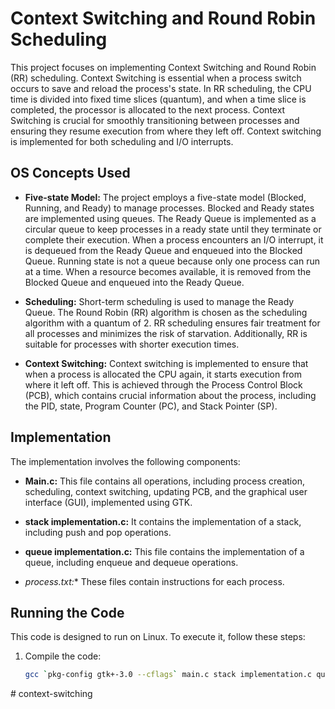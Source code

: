 # Context Switching and Round Robin Scheduling

This project focuses on implementing Context Switching and Round Robin (RR) scheduling. Context Switching is essential when a process switch occurs to save and reload the process's state. In RR scheduling, the CPU time is divided into fixed time slices (quantum), and when a time slice is completed, the processor is allocated to the next process. Context Switching is crucial for smoothly transitioning between processes and ensuring they resume execution from where they left off. Context switching is implemented for both scheduling and I/O interrupts.

## OS Concepts Used
- **Five-state Model:** The project employs a five-state model (Blocked, Running, and Ready) to manage processes. Blocked and Ready states are implemented using queues. The Ready Queue is implemented as a circular queue to keep processes in a ready state until they terminate or complete their execution. When a process encounters an I/O interrupt, it is dequeued from the Ready Queue and enqueued into the Blocked Queue. Running state is not a queue because only one process can run at a time. When a resource becomes available, it is removed from the Blocked Queue and enqueued into the Ready Queue.

- **Scheduling:** Short-term scheduling is used to manage the Ready Queue. The Round Robin (RR) algorithm is chosen as the scheduling algorithm with a quantum of 2. RR scheduling ensures fair treatment for all processes and minimizes the risk of starvation. Additionally, RR is suitable for processes with shorter execution times.

- **Context Switching:** Context switching is implemented to ensure that when a process is allocated the CPU again, it starts execution from where it left off. This is achieved through the Process Control Block (PCB), which contains crucial information about the process, including the PID, state, Program Counter (PC), and Stack Pointer (SP).

## Implementation
The implementation involves the following components:

- **Main.c:** This file contains all operations, including process creation, scheduling, context switching, updating PCB, and the graphical user interface (GUI), implemented using GTK.

- **stack implementation.c:** It contains the implementation of a stack, including push and pop operations.

- **queue implementation.c:** This file contains the implementation of a queue, including enqueue and dequeue operations.

- **process*.txt:** These files contain instructions for each process.

## Running the Code
This code is designed to run on Linux. To execute it, follow these steps:

1. Compile the code:
   ```bash
   gcc `pkg-config gtk+-3.0 --cflags` main.c stack implementation.c queue implementation.c -o os `pkg-config gtk+-3.0 --libs`
#   c o n t e x t - s w i t c h i n g  
 